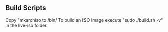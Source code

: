 ## Build Scripts
Copy "mkarchiso to /bin/
To build an ISO Image execute "sudo ./build.sh -v" in the live-iso folder.
